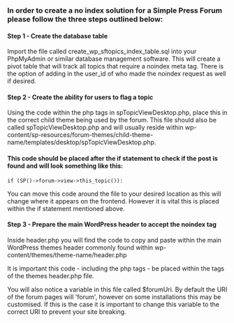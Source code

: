 ### In order to create a no index solution for a Simple Press Forum please follow the three steps outlined below:

#### Step 1 - Create the database table
Import the file called create_wp_sftopics_index_table.sql into your PhpMyAdmin or similar database management software. This will create a pivot table that will track all topics that require a noindex meta tag. There is the option of adding in the user_id of who made the noindex request as well if desired.

#### Step 2 - Create the ability for users to flag a topic
Using the code within the php tags in spTopicViewDesktop.php, place this in the correct child theme being used by the forum. This file should also be called spTopicViewDesktop.php and will usually reside within wp-content/sp-resources/forum-themes/child-theme-name/templates/desktop/spTopicViewDesktop.php.

#### This code should be placed after the if statement to check if the post is found and will look something like this:

```if (SP()->forum->view->this_topic()):```

You can move this code around the file to your desired location as this will change where it appears on the frontend. However it is vital this is placed within the if statement mentioned above.

#### Step 3 - Prepare the main WordPress header to accept the noindex tag
Inside header.php you will find the code to copy and paste within the main WordPress themes header commonly found within wp-content/themes/theme-name/header.php

It is important this code - including the php tags - be placed within the <head> tags of the themes header.php file.

You will also notice a variable in this file called $forumUri. By default the URI of the forum pages will 'forum', however on some installations this may be customised. If this is the case it is important to change this variable to the correct URI to prevent your site breaking.